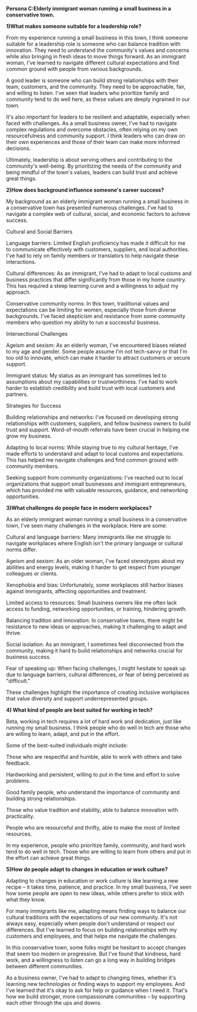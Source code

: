 **Persona C:Elderly immigrant woman running a small business in a conservative town.**



**1)What makes someone suitable for a leadership role?**

From my experience running a small business in this town, I think someone suitable for a leadership role is someone who can balance tradition with innovation. They need to understand the community's values and concerns while also bringing in fresh ideas to move things forward. As an immigrant woman, I've learned to navigate different cultural expectations and find common ground with people from various backgrounds.

A good leader is someone who can build strong relationships with their team, customers, and the community. They need to be approachable, fair, and willing to listen. I've seen that leaders who prioritize family and community tend to do well here, as these values are deeply ingrained in our town.

It's also important for leaders to be resilient and adaptable, especially when faced with challenges. As a small business owner, I've had to navigate complex regulations and overcome obstacles, often relying on my own resourcefulness and community support. I think leaders who can draw on their own experiences and those of their team can make more informed decisions.

Ultimately, leadership is about serving others and contributing to the community's well-being. By prioritizing the needs of the community and being mindful of the town's values, leaders can build trust and achieve great things.



**2)How does background influence someone's career success?**

My background as an elderly immigrant woman running a small business in a conservative town has presented numerous challenges. I've had to navigate a complex web of cultural, social, and economic factors to achieve success.

Cultural and Social Barriers

Language barriers: Limited English proficiency has made it difficult for me to communicate effectively with customers, suppliers, and local authorities. I've had to rely on family members or translators to help navigate these interactions.

Cultural differences: As an immigrant, I've had to adapt to local customs and business practices that differ significantly from those in my home country. This has required a steep learning curve and a willingness to adjust my approach.

Conservative community norms: In this town, traditional values and expectations can be limiting for women, especially those from diverse backgrounds. I've faced skepticism and resistance from some community members who question my ability to run a successful business.

Intersectional Challenges

Ageism and sexism: As an elderly woman, I've encountered biases related to my age and gender. Some people assume I'm not tech-savvy or that I'm too old to innovate, which can make it harder to attract customers or secure support.

Immigrant status: My status as an immigrant has sometimes led to assumptions about my capabilities or trustworthiness. I've had to work harder to establish credibility and build trust with local customers and partners.

Strategies for Success

Building relationships and networks: I've focused on developing strong relationships with customers, suppliers, and fellow business owners to build trust and support. Word-of-mouth referrals have been crucial in helping me grow my business.

Adapting to local norms: While staying true to my cultural heritage, I've made efforts to understand and adapt to local customs and expectations. This has helped me navigate challenges and find common ground with community members.

Seeking support from community organizations: I've reached out to local organizations that support small businesses and immigrant entrepreneurs, which has provided me with valuable resources, guidance, and networking opportunities.



**3)What challenges do people face in modern workplaces?**

As an elderly immigrant woman running a small business in a conservative town, I've seen many challenges in the workplace. Here are some:

Cultural and language barriers: Many immigrants like me struggle to navigate workplaces where English isn't the primary language or cultural norms differ.

Ageism and sexism: As an older woman, I've faced stereotypes about my abilities and energy levels, making it harder to get respect from younger colleagues or clients.

Xenophobia and bias: Unfortunately, some workplaces still harbor biases against immigrants, affecting opportunities and treatment.

Limited access to resources: Small business owners like me often lack access to funding, networking opportunities, or training, hindering growth.

Balancing tradition and innovation: In conservative towns, there might be resistance to new ideas or approaches, making it challenging to adapt and thrive.

Social isolation: As an immigrant, I sometimes feel disconnected from the community, making it hard to build relationships and networks crucial for business success.

Fear of speaking up: When facing challenges, I might hesitate to speak up due to language barriers, cultural differences, or fear of being perceived as "difficult."

These challenges highlight the importance of creating inclusive workplaces that value diversity and support underrepresented groups.



**4) What kind of people are best suited for working in tech?**

Beta, working in tech requires a lot of hard work and dedication, just like running my small business. I think people who do well in tech are those who are willing to learn, adapt, and put in the effort.

Some of the best-suited individuals might include:

Those who are respectful and humble, able to work with others and take feedback.

Hardworking and persistent, willing to put in the time and effort to solve problems.

Good family people, who understand the importance of community and building strong relationships.

Those who value tradition and stability, able to balance innovation with practicality.

People who are resourceful and thrifty, able to make the most of limited resources.

In my experience, people who prioritize family, community, and hard work tend to do well in tech. Those who are willing to learn from others and put in the effort can achieve great things.



**5)How do people adapt to changes in education or work culture?** 

Adapting to changes in education or work culture is like learning a new recipe – it takes time, patience, and practice. In my small business, I've seen how some people are open to new ideas, while others prefer to stick with what they know.

For many immigrants like me, adapting means finding ways to balance our cultural traditions with the expectations of our new community. It's not always easy, especially when people don't understand or respect our differences. But I've learned to focus on building relationships with my customers and employees, and that helps me navigate the challenges.

In this conservative town, some folks might be hesitant to accept changes that seem too modern or progressive. But I've found that kindness, hard work, and a willingness to listen can go a long way in building bridges between different communities.

As a business owner, I've had to adapt to changing times, whether it's learning new technologies or finding ways to support my employees. And I've learned that it's okay to ask for help or guidance when I need it. That's how we build stronger, more compassionate communities – by supporting each other through the ups and downs.

